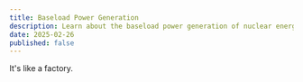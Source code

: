 ```yaml
---
title: Baseload Power Generation
description: Learn about the baseload power generation of nuclear energy.
date: 2025-02-26
published: false
---
```


It's like a factory.
